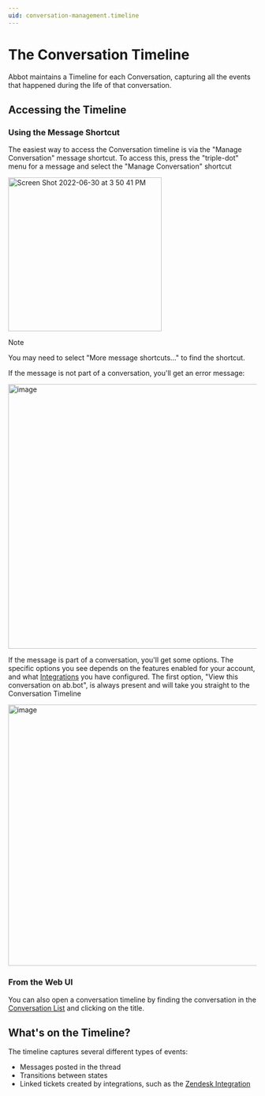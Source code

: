 ```yaml
---
uid: conversation-management.timeline
---
```


# The Conversation Timeline

Abbot maintains a Timeline for each Conversation, capturing all the events that happened during the life of that conversation.

## Accessing the Timeline

### Using the Message Shortcut

The easiest way to access the Conversation timeline is via the "Manage Conversation" message shortcut.
To access this, press the "triple-dot" menu for a message and select the "Manage Conversation" shortcut

<img width="311" alt="Screen Shot 2022-06-30 at 3 50 41 PM" src="/public/images/conversation-management.timeline/manage-conversation-shortcut.png">

> [!NOTE]
> You may need to select "More message shortcuts…" to find the shortcut.

If the message is not part of a conversation, you'll get an error message:

<img width="535" alt="image" src="/public/images/conversation-management.timeline/error-not-a-convo.png">

If the message is part of a conversation, you'll get some options.
The specific options you see depends on the features enabled for your account, and what [Integrations](xref:integrations) you have configured.
The first option, "View this conversation on ab.bot", is always present and will take you straight to the Conversation Timeline

<img width="528" alt="image" src="/public/images/conversation-management.timeline/view-on-abbot.png">

### From the Web UI

You can also open a conversation timeline by finding the conversation in the [Conversation List](https://app.ab.bot/conversations) and clicking on the title.

## What's on the Timeline?

The timeline captures several different types of events:

* Messages posted in the thread
* Transitions between states
* Linked tickets created by integrations, such as the [Zendesk Integration](xref:integrations.zendesk)